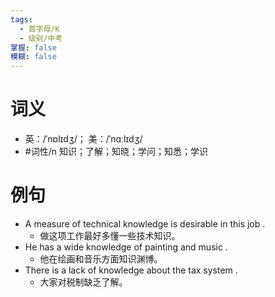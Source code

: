 ```yaml
---
tags:
  - 首字母/K
  - 级别/中考
掌握: false
模糊: false
---
```

# 词义
- 英：/ˈnɒlɪdʒ/； 美：/ˈnɑːlɪdʒ/
- #词性/n  知识；了解；知晓；学问；知悉；学识
# 例句
- A measure of technical knowledge is desirable in this job .
	- 做这项工作最好多懂一些技术知识。
- He has a wide knowledge of painting and music .
	- 他在绘画和音乐方面知识渊博。
- There is a lack of knowledge about the tax system .
	- 大家对税制缺乏了解。
